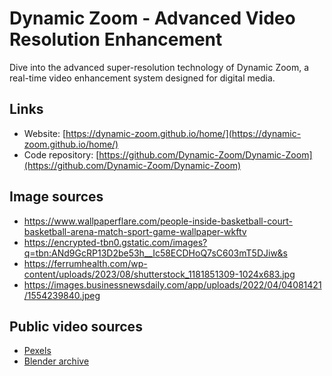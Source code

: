 # Dynamic Zoom - Advanced Video Resolution Enhancement

Dive into the advanced super-resolution technology of Dynamic Zoom, a real-time video enhancement system designed for digital media.

## Links

- Website: [https://dynamic-zoom.github.io/home/](https://dynamic-zoom.github.io/home/)
- Code repository: [https://github.com/Dynamic-Zoom/Dynamic-Zoom](https://github.com/Dynamic-Zoom/Dynamic-Zoom)

## Image sources

- https://www.wallpaperflare.com/people-inside-basketball-court-basketball-arena-match-sport-game-wallpaper-wkftv
- https://encrypted-tbn0.gstatic.com/images?q=tbn:ANd9GcRP13D2be53h__Ic58ECDHoQ7sC603mT5DJiw&s
- https://ferrumhealth.com/wp-content/uploads/2023/08/shutterstock_1181851309-1024x683.jpg
- https://images.businessnewsdaily.com/app/uploads/2022/04/04081421/1554239840.jpeg

## Public video sources

- [Pexels](https://www.pexels.com/search/videos/4k/)
- [Blender archive](https://download.blender.org/)
